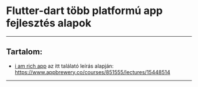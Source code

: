 # Flutter-dart több platformú app fejlesztés alapok

----
## Tartalom:
- [i am rich app](https://github.com/gabboraron/Flutter_appfejlesztes/tree/master/i_am_rich) az itt találató leírás alapján: https://www.appbrewery.co/courses/851555/lectures/15448514
----
> 

